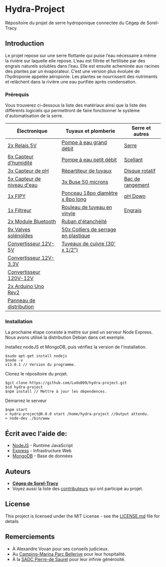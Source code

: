 # Hydra-Project

Répositoire du projet de serre hydroponique connectée du Cégep de Sorel-Tracy. 

## Introduction

Le projet repose sur une serre flottante qui puise l’eau nécessaire à même la rivière sur
laquelle elle repose. L’eau est filtrée et fertilisée par des engrais naturels solubles dans l’eau.
Elle est ensuite acheminée aux racines des plantes par un évaporateur. C’est une version
plus évoluée de l’hydroponie appelée aéroponie. Les plantes se nourrissent des nutriments
et relâchent dans la rivière une eau purifiée après condensation.

### Prérequis 

Vous trouverez ci-dessous la liste des matériaux ainsi que la liste des différents logiciels qui permettront de faire fonctionner le système d'automatisation de la serre. 
  
|       Électronique             |                  Tuyaux et plomberie            |           Serre et autres      | 
| -------------------------------| ----------------------------------------------- | -------------------------------|
| [2x Relais 5V](https://amzn.to/2rm3FQe)| [Pompe à eau grand débit](https://amzn.to/2pLP6oq) | [Serre](https://amzn.to/33eJiS8) | 
| [6x Capteur d'humidité](https://amzn.to/2OKojkT) | [Pompe à eau petit débit](https://amzn.to/37F01RS) | [Scellant](https://bit.ly/37GrR0q) |
| [3x Capteur de pH](https://amzn.to/33jcuY7) | [Répartiteur de tuyaux](https://amzn.to/35Dt0nz) | [Disque rotatif](https://amzn.to/34mzRkX)| 
| [5x Capteur de niveau d'eau](https://amzn.to/2XVFi8h) | [3x Buse 50 microns](https://bit.ly/2DeN8js) | [Bac de rangement](https://bit.ly/34lHJTV) |   
| [1x FIPY](https://bit.ly/2KRR1iP) | [Ponceau 18po diamètre x 8po long](https://bit.ly/2OKOisl) | [pH Down](https://amzn.to/33lkYy6) | 
| [1x Filtreur](https://amzn.to/2XLTqAy) | [Rouleau de tuyeau en vinyle](https://bit.ly/33ljoMG) | [Engrais](https://amzn.to/2qJ6oTC) | 
| [2x Module Bluetooth](https://amzn.to/34l5aN6)| [Ruban d'étanchéité](https://amzn.to/2qKvdia) |                  |
| [9x Valves solénoïdes](https://amzn.to/2DeVWWT) | [50x Colliers de serrage en plastique](https://bit.ly/2KPPf1u) |
| [Convertisseur 12V-5V](https://amzn.to/2KV8RkR) | [Tuyeaux de cuivre (30' x 1/2")](https://bit.ly/2Djcwoq) |     |
| [Convertisseur 12V-3.3V](https://amzn.to/2QRFST0) |                               |                              | 
| [Convertisseur 120V-12V](https://amzn.to/2QPPcqd) |                               |                              |
| [2x Arduino Uno Rev2](https://bit.ly/2pRjQEL) |                                   |                              |
| [Panneau de distribution](https://amzn.to/2QPEYGv) |                              |                              |        
    
### Installation

La prochaine étape consiste à mettre sur pied un serveur Node Express. Nous avons utilisé la distribution Debian dans cet exemple. 

Installez nodeJS et MongoDB, puis vérifiez la version de l'installation. 
```
$sudo apt-get install nodejs
$node -v 
v13.0.1 // Version du programme.
```

Clonez le répositoire du projet. 
```
$git clone https://github.com/LudoB99/hydra-project.git
$cd hydra-project
$npm install // Mettre à jour les dépendences.
```

Démarrez le serveur 
```
$npm start
> hydra-project@0.0.0 start /home/hydra-project //Output attendu.
> node-dev ./bin/www
```

## Écrit avec l'aide de:

* [NodeJS](https://nodejs.org/en/docs/) - Runtime JavaScript 
* [Express](https://expressjs.com/fr/) - Infrastructure Web
* [MongoDB](https://www.mongodb.com/fr) - Base de données


## Auteurs

* **[Cégep de Sorel-Tracy](https://cegepst.qc.ca)**
* Voyez aussi la liste des [contributeurs](https://github.com/LudoB99/hydra-project/graphs/contributors) qui ont participé au projet.

## License

This project is licensed under the MIT License - see the [LICENSE.md](LICENSE.md) file for details

## Remerciements

* À Alexandre Vovan pour ses conseils judicieux.
* Au [Camping-Marina Parc Bellerive](https://www.campingmarinabellerive.com/) pour leur hospitalité. 
* À la [SADC Pierre-de Saurel](https://sadcpierredesaurel.ca/) pour leur infinie générosité. 
